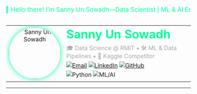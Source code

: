 <!-- 🎉 Greeting Marquee -->
<marquee behavior="alternate" scrollamount="8" style="font-size:1.2em; color:#00ff99; margin-bottom:1em;">
  👋 Hello there! I’m Sanny Un Sowadh—Data Scientist | ML & AI Enthusiast
</marquee>

<!-- 📇 Profile Card -->
<table align="center" cellpadding="10">
  <tr>
    <td align="center">
      <!-- glowing, animated GIF avatar -->
      <img
        src="https://media.giphy.com/media/L05HgB2h6qICDs5Sms/giphy.gif"
        alt="Sanny Un Sowadh"
        width="140"
        style="border-radius:50%; box-shadow:0 0 15px #00ff99;"
      />
    </td>
    <td valign="middle" style="text-align:left; line-height:1.4;">
      <h1 style="margin:0; color:#00ff99;">Sanny Un Sowadh</h1>
      <p style="margin:0.2em 0; font-size:1em; color:#aaa;">
        🎓 Data Science @ RMIT • 🛠️ ML & Data Pipelines • 🎯 Kaggle Competitor
      </p>
      <p style="margin:0.2em 0;">
        <a href="mailto:sannyunsowadh01@gmail.com"><img src="https://img.shields.io/badge/📧-Email-ff69b4?style=flat&logo=gmail" alt="Email"/></a>
        <a href="https://linkedin.com/in/sanny-un-sowadh-wamik"><img src="https://img.shields.io/badge/🔗-LinkedIn-0077B5?style=flat&logo=linkedin" alt="LinkedIn"/></a>
        <a href="https://github.com/Sanny-Un-Sowadh-Wamik"><img src="https://img.shields.io/badge/🐱-GitHub-181717?style=flat&logo=github" alt="GitHub"/></a>
      </p>
      <p style="margin:0.2em 0;">
        <img src="https://img.shields.io/badge/Python-3776AB?style=for-the-badge&logo=python" alt="Python"/>
        <img src="https://img.shields.io/badge/ML–AI-FCBA03?style=for-the-badge&logo=tensorflow" alt="ML/AI"/>
      </p>
    </td>
  </tr>
</table>

---

<!-- 👇 keep the rest of your README below -->
